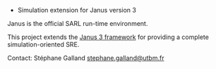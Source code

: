 * Simulation extension for Janus version 3

Janus is the official SARL run-time environment.

This project extends the [Janus 3 framework](https://github.com/gallandarakhneorg/io.sarl.sre.janus3/blob/master/src/main/sarl/io/sarl/sre/services/context/Context.sarl) for providing a complete simulation-oriented SRE.

Contact:
Stéphane Galland <stephane.galland@utbm.fr>


